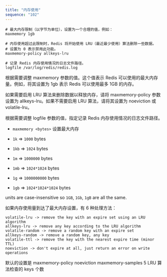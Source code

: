 ```yaml
---
title: "内存使用"
sequence: "102"
---
```


```text
# 最大内存限制（以字节为单位），设置为一个合理的值，例如：
maxmemory 1gb

# 内存使用超过此限制时，Redis 将开始使用 LRU（最近最少使用）算法删除一些数据。
# 设置为 0 表示禁用此功能。
maxmemory-policy allkeys-lru

# 记录 Redis 内存使用情况的日志文件路径。
logfile /var/log/redis/redis.log
```

根据需要调整 maxmemory 参数的值。这个值表示 Redis 可以使用的最大内存量。例如，将其设置为 1gb 表示 Redis 可以使用最多 1GB 的内存。

如果需要启用 LRU 算法来删除数据以释放内存，请将 maxmemory-policy 参数设置为 allkeys-lru。如果不需要启用 LRU 算法，请将其设置为 noeviction 或 volatile-lru。

根据需要调整 logfile 参数的值，指定记录 Redis 内存使用情况的日志文件路径。

- `maxmemory <bytes>` 设置最大内存

- `1k` => `1000` bytes
- `1kb` => `1024` bytes
- `1m` => `1000000` bytes
- `1mb` => `1024*1024` bytes
- `1g` => `1000000000` bytes
- `1gb` => `1024*1024*1024` bytes

units are case-insensitive so `1GB`, `1Gb`, `1gB` are all the same.

如果内存使用量到达了最大内存设置，有 6 种处理方法：

```text
volatile-lru -> remove the key with an expire set using an LRU algorithm
allkeys-lru -> remove any key according to the LRU algorithm
volatile-random -> remove a random key with an expire set
allkeys-random -> remove a random key, any key
volatile-ttl -> remove the key with the nearest expire time (minor TTL)
noeviction -> don't expire at all, just return an error on write operations
```

默认的设置是 maxmemory-policy noeviction
maxmemory-samples 5 LRU 算法检查的 keys 个数
